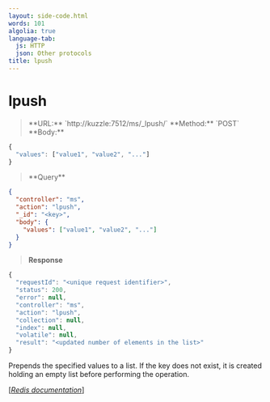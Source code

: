 ```yaml
---
layout: side-code.html
words: 101
algolia: true
language-tab:
  js: HTTP
  json: Other protocols
title: lpush
---
```


# lpush



<blockquote class="js">
<p>
**URL:** `http://kuzzle:7512/ms/_lpush/<key>`  
**Method:** `POST`  
**Body:**
</p>
</blockquote>


```js
{
  "values": ["value1", "value2", "..."]
}
```



<blockquote class="json">
<p>
**Query**
</p>
</blockquote>


```json
{
  "controller": "ms",
  "action": "lpush",
  "_id": "<key>",
  "body": {
    "values": ["value1", "value2", "..."]
  }
}
```

>**Response**

```javascript
{
  "requestId": "<unique request identifier>",
  "status": 200,
  "error": null,
  "controller": "ms",
  "action": "lpush",
  "collection": null,
  "index": null,
  "volatile": null,
  "result": "<updated number of elements in the list>"
}
```

Prepends the specified values to a list. If the key does not exist, it is created holding an empty list before performing the operation.

[[_Redis documentation_]](https://redis.io/commands/lpush)
